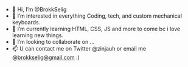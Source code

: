 - 👋 Hi, I’m @BrokkSelig
- 👀 I’m interested in everything Coding, tech, and custom mechanical keyboards.
- 🌱 I’m currently learning HTML, CSS, JS and more to come bc i love learning new things.
- 💞️ I’m looking to collaborate on ...
- 📫 U can contact me on Twitter @zinjauh or email me @brokkselig@gmail.com :)

<!---
BrokkSelig/BrokkSelig is a ✨ special ✨ repository because its `README.md` (this file) appears on your GitHub profile.
You can click the Preview link to take a look at your changes.
--->

